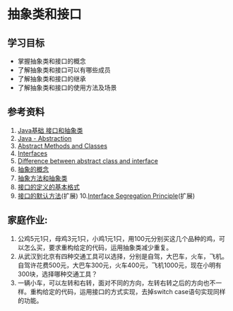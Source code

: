 # 抽象类和接口

## 学习目标
- 掌握抽象类和接口的概念
- 了解抽象类和接口可以有哪些成员
- 了解抽象类和接口的继承
- 了解抽象类和接口的使用方法及场景


## 参考资料
1. [Java基础 接口和抽象类](https://www.jianshu.com/p/eb77a2e64fda)
2. [Java - Abstraction](https://www.tutorialspoint.com/java/java_abstraction.htm)
3. [Abstract Methods and Classes](https://docs.oracle.com/javase/tutorial/java/IandI/abstract.html)
4. [Interfaces](https://docs.oracle.com/javase/tutorial/java/IandI/createinterface.html)
5. [Difference between abstract class and interface](https://www.javatpoint.com/difference-between-abstract-class-and-interface)
6. [抽象的概念](https://www.bilibili.com/video/av79312032?p=165)
7. [抽象方法和抽象类](https://www.bilibili.com/video/av79312032?p=166)
8. [接口的定义的基本格式](https://www.bilibili.com/video/av79312032?p=172)
9. [接口的默认方法](https://www.bilibili.com/video/av79312032?p=175)(扩展)
10.[Interface Segregation Principle](https://dzone.com/articles/solid-principles-interface-segregation-principle)(扩展)

## 家庭作业:
1. 公鸡5元1只，母鸡3元1只，小鸡1元1只，用100元分别买这几个品种的鸡，可以怎么买，要求重构给定的代码，运用抽象类减少重复。
2. 从武汉到北京有四种交通工具可以选择，分别是自驾，大巴车，火车，飞机。自驾许花费500元，大巴车300元，火车400元，飞机1000元，现在小明有300块，选择哪种交通工具？
3. 一辆小车，可以左转和右转，面对不同的方向，左转右转之后的方向也不一样。重构给定的代码，运用接口的方式实现，去掉switch case语句实现同样的功能。